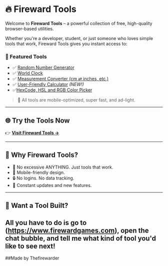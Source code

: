 # 🔥 Fireward Tools

Welcome to **Fireward Tools** – a powerful collection of free, high-quality browser-based utilities.

Whether you're a developer, student, or just someone who loves simple tools that work, Fireward Tools gives you instant access to:

### 🧰 Featured Tools
- ✅ [Random Number Generator](https://firewardgames.com/random-number-generator)
- ✅ [World Clock](https://firewardgames.com/world-clock)
- ✅ [Measurement Converter (cm ⇄ inches, etc.)](https://firewardgames.com/measurement-conversions)
- ✅ [User-Friendly Calculator](https://firewardgames.com/calculator) *(NEW!)*
- ✅[HexCode, HSL and RGB Color Picker](https://www.firewardgames.com/color-picker)

> 🚀 All tools are mobile-optimized, super fast, and ad-light.

---

## 🌐 Try the Tools Now

👉 **[Visit Fireward Tools →](https://www.firewardgames.com)**

---

## 📌 Why Fireward Tools?

- 🔧 No excessive ANYTHING. Just tools that work.
- 📱 Mobile-friendly design.
- 🔒 No logins. No data tracking.
- 🚧 Constant updates and new features.

---

## 💬 Want a Tool Built?

All you have to do is go to **(https://www.firewardgames.com)**, open the chat bubble, and tell me what kind of tool you'd like to see next!
---
##Made by Thefirewarder
